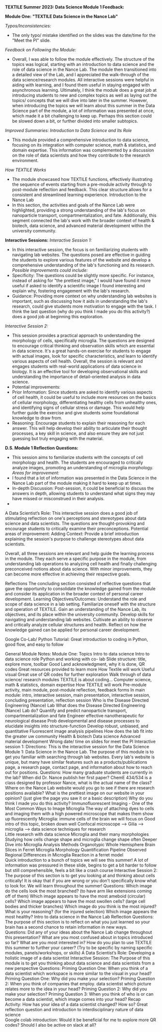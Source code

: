 **TEXTILE Summer 2023: Data Science Module 1 Feedback:**

**Module One: "TEXTILE Data Science in the Nance Lab"**

*Typos/Inconsistencies:*
- The only typo/ mistake identified on the slides was the date/time for the "Meet the PI" slide.  

*Feedback on Following the Module:* 
- Overall, I was able to follow the module effectively. The structure of the topics was logical, starting with an introduction to data science and the role of data science in the Nance Lab. The module then transitioned into a detailed view of the Lab, and I appreciated the walk-through of the data science/research modules. All interactive sessions were helpful in aiding with learning, and I found them useful in staying engaged with asynchronous learning. Ultimately, I think the module does a great job at introducing students to new and complex topics as well as laying out the topics/ concepts that we will dive into later in the summer. However, when introducing the topics we will learn about this summer in the Data Science part of the module, a lot of information was presented at once, which made it a bit challenging to keep up. Perhaps this section could be slowed down a bit, or further divided into smaller subtopics. 

*Improved Summaries:* 
*Introduction to Data Science and Its Role* 
- This module provided a comprehensive introduction to data science, focusing on its integration with computer science, math & statistics, and domain expertise. This information was complemented by a discussion on the role of data scientists and how they contribute to the research environment.

*How TEXTILE Works* 
- The module showcased how TEXTILE functions, effectively illustrating the sequence of events starting from a pre-module activity through to post-module reflection and feedback. This clear structure allows for a consistent and streamlined learning experience. 
Introduction to the Nance Lab 
- In this section, the activities and goals of the Nance Lab were highlighted, providing a strong understanding of the lab's focus on nanoparticle transport, compartmentalization, and fate. Additionally, this segment connected the lab's work with the broader context of health & biotech, data science, and advanced material development within the university community. 

**Interactive Sessions:** 
*Interactive Session 1:*  
- In this interactive session, the focus is on familiarizing students with navigating lab websites. The questions posed are effective in guiding the students to explore various features of the website and develop a comprehensive understanding of the lab's functioning and its research. 
*Possible improvements could include:* 
- Specificity: The questions could be slightly more specific. For instance, instead of asking for "the prettiest image," I would have found it more useful if asked to identify a scientific image I found interesting and explain why, fostering engagement with the lab's research. 
- Guidance: Providing more context on why understanding lab websites is important, such as discussing how it aids in understanding the lab's research, could give students more motivation to engage with the task. I think the last question (why do you think I made you do this activity?) does a good job at beginning this exploration.

*Interactive Session 2:* 
- This session provides a practical approach to understanding the morphology of cells, specifically microglia. The questions are designed to encourage critical thinking and observation skills which are essential in data science. It's a great hands-on exercise for students to engage with actual images, look for specific characteristics, and learn to identify various aspects of cell health. Overall, the session is relevant and engages students with real-world applications of data science in biology. It is an effective tool for developing observational skills and understanding the importance of detail-oriented analysis in data science. 
- Potential improvements: 
- Prior Information: Since students are asked to identify various aspects of cell health, it could be useful to include more resources on the basics of cellular morphology, differentiating healthy cells from unhealthy ones, and identifying signs of cellular stress or damage. This would help further guide the exercise and give students some foundational knowledge to draw from. 
- Reasoning: Encourage students to explain their reasoning for each answer. This will help develop their ability to articulate their thought processes, a key skill in science, and also ensure they are not just guessing but truly engaging with the material. 

**D.S. Module 1 Reflection Questions:** 
- This session aims to familiarize students with the concepts of cell morphology and health. The students are encouraged to critically analyze images, promoting an understanding of microglia morphology. 
*Areas for improvement:* 
- I found that a lot of information was presented in the Data Science in the Nance Lab part of the module making it hard to keep up at times.  
- In-depth Discussion: Post-session, it could be beneficial to discuss the answers in depth, allowing students to understand what signs they may have missed or misconstrued in their analysis.
-  
A Data Scientist’s Role: 
This interactive session does a good job of stimulating reflection on one's perceptions and stereotypes about data science and data scientists. The questions are thought-provoking and encourage students to critically examine their preconceptions. 
Potential areas of improvement: 
Adding Context: Provide a brief introduction explaining the session's purpose to challenge stereotypes about data scientists. 
 
Overall, all three sessions are relevant and help guide the learning process in the module. They each serve a specific purpose in the module, from understanding lab operations to analyzing cell health and finally challenging preconceived notions about data science. With minor improvements, they can become more effective in achieving their respective goals. 
 
Reflections 
The concluding section consisted of reflective questions that gave the opportunity to consolidate the knowledge gained from the module and consider its application in the broader context of personal career development. 
Learning Objectives/Outcomes: 
Understand the role and scope of data science in a lab setting. 
Familiarize oneself with the structure and operation of TEXTILE. 
Gain an understanding of the Nance Lab, its objectives, and its place within the university community. 
Develop skills for navigating and understanding lab websites. 
Cultivate an ability to observe and critically analyze cellular structures and health. 
Reflect on how the knowledge gained can be applied for personal career development. 
 
Google Co-Lab/ Python Tutorial: 
Great introduction to coding in Python, good flow, and easy to follow 
 
General Module Notes: 
Module One: 
Topics 
Intro to data science 
Intro to data science role 
Python and working with co- lab 
Slide structure: title, explore more, toolbar 
Good 
Land acknowledgment, why it is done, QR codes 
Great resources provided to learn more 
How Textile will work 
Useful visual 
Great use of QR codes for further exploration 
Walk through of data science/ research modules 
TEXTILE is about coding… 
Computer science, math & statistics, domain expertise 
How TEXTILE will work 
Pre-module activity, main module, post-module reflection, feedback forms 
In main module: intro, interactive session, main presentation, interactive session, concluding presentation, reflection session 
Who is the Disease Directed Engineering (Nance) Lab 
What does the Disease Directed Engineering (Nance) Lab do? 
Quantify and predict nanoparticle transport, compartmentalization and fate 
Engineer effective nanotherapeutic for neurological disease 
Prob developmental and disease processes to elucidate insights into structure-function 
Develop robust, unbiased, and quantitative Fluorescent image analysis pipelines 
How does the lab fit into the greater uw community 
Health & biotech 
Data science 
Advanced material development 
Wrong date/ time on slides for meet the PI 
Interactive session 1: 
Directions: This is the interactive session for the Data Science Module 1: Data Science in the Nance Lab. The purpose of this module is to get you familiar with searching through lab websites. Every lab's website is unique, but many have similar features such as a products/publications page, a research page, contact page, and information about how to reach out for positions. 
Questions: How many graduate students are currently in the lab? When did Dr. Nance publish her first paper? ChemE 434/534 is a class designed by professor Nance, what is the actual name of the class? Where on the Nance Lab website would you go to see if there are research positions available? What is the prettiest image on our website in your opinion? (just give the page you saw it or a basic description) Why do you think I made you do this activity? 
Immunofluorescent Imaging - One of the Most Common Ways to Image Microglia 
The way of attaching dyes to cells and imaging them with a high powered microscope that makes them show up fluorescently 
Microglia: immune cells of the brain we will focus on 
Good intro of this topic, broken down well 
Confocal microscope —> Gilia —> microglia —> data science techniques for research  
Little research with data science 
Microglia and their many morphologies  
Studying how cells change shape and microglia change shape often 
Deeper Dive into Microglia Analysis Methods 
Organotypic Whole Hemisphere Brain Slices in Ferret 
Microglia Morphology Quantification Pipeline 
Observed Regional Differences in Microglia Reaction in a ferret model  
Quick introduction to a bunch of topics we will see this summer! 
A lot of information was pressured in these slide, begins to get a bit harder to follow but still comprehensible, feels a bit like a crash course 
Interactive Session 2: The purpose of this section is to get you looking at and thinking about cells critically! It is okay that if you are wrong or you don't specifically know what to look for. We will learn throughout the summer! 
Questions: Which image do the cells look the most branched? (to have arm like extensions coming off of them) Which image appears to have the most ameboid (circular) cells? Which image appears to have the most swollen cells? (large cell bodies and thicker branches) Which image do you think is the most injured? What is your reasoning? (for the injured selection) Which image appears the most healthy? 
Intro to data science in the Nance Lab Reflection  Questions: The purpose of this section is to reflect on what you just learned so your brain has a second chance to retain information in new ways.  
Questions: Did any of your ideas about the Nance Lab change throughout this presentation? What are you most confused about in topics introduced so far? What are you most interested in? How do you plan to use TEXTILE this summer to further your career? (Try to be specific by naming specific modules, panels/workshops, or skills) 
A Data Scientist’s Role: 
Developing a holistic image of a data scientist 
Interactive Session: The Purpose of this module is to get you thinking about data science and data scientists from a new perspective 
Questions: Priming Question One: When you think of a data scientist which workspace is more similar to the visual in your head? Priming Question One: Why did you make your selection? 
Priming Question 2: When you think of companies that employ. data scientist which picture relates more to the idea in your head? Priming Question 2: Why did you make your selection? 
Priming Question 3: When you think of who is or can become a data scientist, which image comes into your head? 
Recap Activity: How has your idea of a data scientist changed? How so? 
Great reflection question and introduction to interdisciplinary nature of data science  
Google colab introduction: 
Would it be beneficial for me to explore more QR codes? 
Should I also be active on slack at all? 
